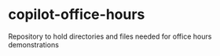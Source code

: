 # copilot-office-hours
Repository to hold directories and files needed for office hours demonstrations
